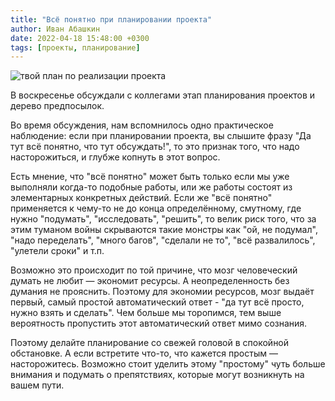 ```yaml
---
title: "Всё понятно при планировании проекта"
author: Иван Абашкин
date: 2022-04-18 15:48:00 +0300
tags: [проекты, планирование]
---
```

![твой план по реализации проекта](/assets/posts/Pasted%20image%20220425185248.png)


В воскресенье обсуждали с коллегами этап планирования проектов и дерево предпосылок.

Во время обсуждения, нам вспомнилось одно практическое наблюдение: если при планировании проекта, вы слышите фразу "Да тут всё понятно, что тут обсуждать!", то это признак того, что надо насторожиться, и глубже копнуть в этот вопрос. 

Есть мнение, что "всё понятно" может быть только если мы уже выполняли когда-то подобные работы, или же работы состоят из элементарных конкретных действий.
Если же "всё понятно" применяется к чему-то не до конца определённому, смутному, где нужно "подумать", "исследовать",  "решить", то велик риск того, что за этим туманом войны скрываются такие монстры как "ой, не подумал", "надо переделать", "много багов", "сделали не то", "всё развалилось", "улетели сроки"  и т.п.

Возможно это происходит по той причине, что мозг человеческий думать не любит — экономит ресурсы. А неопределенность без думания не прояснить. Поэтому для экономии ресурсов, мозг выдаёт первый, самый простой автоматический ответ - "да тут всё просто, нужно взять и сделать". Чем больше мы торопимся, тем выше вероятность пропустить этот автоматический ответ мимо сознания. 

Поэтому делайте планирование со свежей головой в спокойной обстановке. А если встретите что-то, что кажется простым — насторожитесь. Возможно стоит уделить этому "простому" чуть больше внимания и подумать о препятствиях, которые могут возникнуть на вашем пути.
